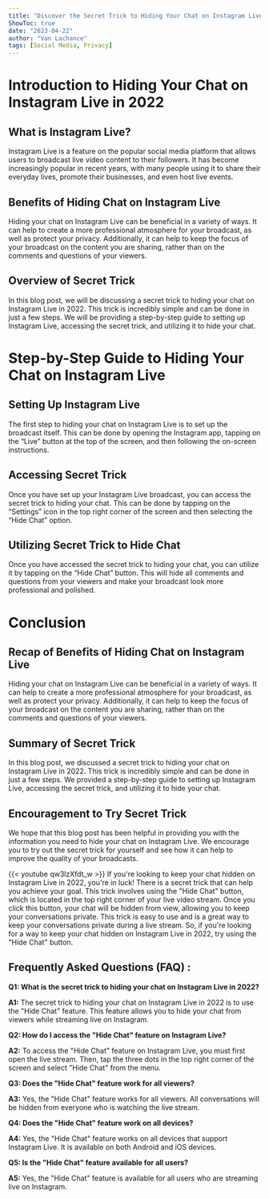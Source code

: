 ```yaml
---
title: "Discover the Secret Trick to Hiding Your Chat on Instagram Live in 2022!"
ShowToc: true 
date: "2023-04-22"
author: "Van Lachance" 
tags: [Social Media, Privacy]
---
```

# Introduction to Hiding Your Chat on Instagram Live in 2022 

## What is Instagram Live?

Instagram Live is a feature on the popular social media platform that allows users to broadcast live video content to their followers. It has become increasingly popular in recent years, with many people using it to share their everyday lives, promote their businesses, and even host live events.

## Benefits of Hiding Chat on Instagram Live

Hiding your chat on Instagram Live can be beneficial in a variety of ways. It can help to create a more professional atmosphere for your broadcast, as well as protect your privacy. Additionally, it can help to keep the focus of your broadcast on the content you are sharing, rather than on the comments and questions of your viewers. 

## Overview of Secret Trick

In this blog post, we will be discussing a secret trick to hiding your chat on Instagram Live in 2022. This trick is incredibly simple and can be done in just a few steps. We will be providing a step-by-step guide to setting up Instagram Live, accessing the secret trick, and utilizing it to hide your chat. 

# Step-by-Step Guide to Hiding Your Chat on Instagram Live

## Setting Up Instagram Live

The first step to hiding your chat on Instagram Live is to set up the broadcast itself. This can be done by opening the Instagram app, tapping on the “Live” button at the top of the screen, and then following the on-screen instructions. 

## Accessing Secret Trick

Once you have set up your Instagram Live broadcast, you can access the secret trick to hiding your chat. This can be done by tapping on the “Settings” icon in the top right corner of the screen and then selecting the “Hide Chat” option. 

## Utilizing Secret Trick to Hide Chat

Once you have accessed the secret trick to hiding your chat, you can utilize it by tapping on the “Hide Chat” button. This will hide all comments and questions from your viewers and make your broadcast look more professional and polished. 

# Conclusion

## Recap of Benefits of Hiding Chat on Instagram Live

Hiding your chat on Instagram Live can be beneficial in a variety of ways. It can help to create a more professional atmosphere for your broadcast, as well as protect your privacy. Additionally, it can help to keep the focus of your broadcast on the content you are sharing, rather than on the comments and questions of your viewers. 

## Summary of Secret Trick

In this blog post, we discussed a secret trick to hiding your chat on Instagram Live in 2022. This trick is incredibly simple and can be done in just a few steps. We provided a step-by-step guide to setting up Instagram Live, accessing the secret trick, and utilizing it to hide your chat. 

## Encouragement to Try Secret Trick

We hope that this blog post has been helpful in providing you with the information you need to hide your chat on Instagram Live. We encourage you to try out the secret trick for yourself and see how it can help to improve the quality of your broadcasts.

{{< youtube qw3lzXfdt_w >}} 
If you're looking to keep your chat hidden on Instagram Live in 2022, you're in luck! There is a secret trick that can help you achieve your goal. This trick involves using the "Hide Chat" button, which is located in the top right corner of your live video stream. Once you click this button, your chat will be hidden from view, allowing you to keep your conversations private. This trick is easy to use and is a great way to keep your conversations private during a live stream. So, if you're looking for a way to keep your chat hidden on Instagram Live in 2022, try using the "Hide Chat" button.

## Frequently Asked Questions (FAQ) :
**Q1: What is the secret trick to hiding your chat on Instagram Live in 2022?**

**A1:** The secret trick to hiding your chat on Instagram Live in 2022 is to use the "Hide Chat" feature. This feature allows you to hide your chat from viewers while streaming live on Instagram. 

**Q2: How do I access the "Hide Chat" feature on Instagram Live?**

**A2:** To access the "Hide Chat" feature on Instagram Live, you must first open the live stream. Then, tap the three dots in the top right corner of the screen and select "Hide Chat" from the menu.

**Q3: Does the "Hide Chat" feature work for all viewers?**

**A3:** Yes, the "Hide Chat" feature works for all viewers. All conversations will be hidden from everyone who is watching the live stream. 

**Q4: Does the "Hide Chat" feature work on all devices?**

**A4:** Yes, the "Hide Chat" feature works on all devices that support Instagram Live. It is available on both Android and iOS devices. 

**Q5: Is the "Hide Chat" feature available for all users?**

**A5:** Yes, the "Hide Chat" feature is available for all users who are streaming live on Instagram.


